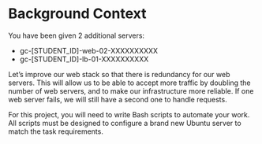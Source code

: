 # Background Context
You have been given 2 additional servers:

- gc-[STUDENT_ID]-web-02-XXXXXXXXXX
- gc-[STUDENT_ID]-lb-01-XXXXXXXXXX

Let’s improve our web stack so that there is redundancy for our web servers.
This will allow us to be able to accept more traffic by doubling the number of
web servers, and to make our infrastructure more reliable. If one web server
fails, we will still have a second one to handle requests.

For this project, you will need to write Bash scripts to automate your work. All
scripts must be designed to configure a brand new Ubuntu server to match the
task requirements.
